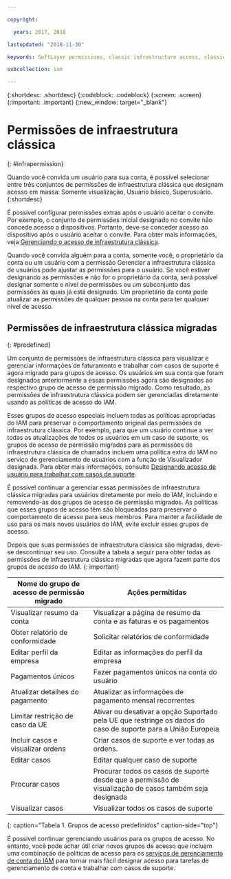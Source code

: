 ```yaml
---

copyright:

  years: 2017, 2018

lastupdated: "2018-11-30"

keywords: SoftLayer permissions, classic infrastructure access, classic infrastructure permission, migrated SoftLayer permissions, migrated permission access group

subcollection: iam

---
```


{:shortdesc: .shortdesc}
{:codeblock: .codeblock}
{:screen: .screen}
{:important: .important}
{:new_window: target="_blank"}

# Permissões de infraestrutura clássica
{: #infrapermission}

Quando você convida um usuário para sua conta, é possível selecionar entre três conjuntos de permissões de infraestrutura clássica que designam acesso em massa: Somente visualização, Usuário básico, Superusuário.
{:shortdesc}

É possível configurar permissões extras após o usuário aceitar o convite. Por exemplo, o conjunto de permissões inicial designado no convite não concede acesso a dispositivos. Portanto, deve-se conceder acesso ao dispositivo após o usuário aceitar o convite. Para obter mais informações, veja [Gerenciando o acesso de infraestrutura clássica](/docs/iam/mnginfra.html#mngclassicinfra).

Quando você convida alguém para a conta, somente você, o proprietário da conta ou um usuário com a permissão Gerenciar a infraestrutura clássica de usuários pode ajustar as permissões para o usuário. Se você estiver designando as permissões e não for o proprietário da conta, será possível designar somente o nível de permissões ou um subconjunto das permissões às quais já está designado. Um proprietário da conta pode atualizar as permissões de qualquer pessoa na conta para ter qualquer nível de acesso.


## Permissões de infraestrutura clássica migradas
{: #predefined}

Um conjunto de permissões de infraestrutura clássica para visualizar e gerenciar informações de faturamento e trabalhar com casos de suporte é agora migrado para grupos de acesso. Os usuários em sua conta que foram designados anteriormente a essas permissões agora são designados ao respectivo grupo de acesso de permissão migrado. Como resultado, as permissões de infraestrutura clássica podem ser gerenciadas diretamente usando as políticas de acesso do IAM.

Esses grupos de acesso especiais incluem todas as políticas apropriadas do IAM para preservar o comportamento original das permissões de infraestrutura clássica. Por exemplo, para que um usuário continue a ver todas as atualizações de todos os usuários em um caso de suporte, os grupos de acesso de permissão migrados para as permissões de infraestrutura clássica de chamados incluem uma política extra do IAM no serviço de gerenciamento de usuários com a função de Visualizador designada. Para obter mais informações, consulte [Designando acesso de usuário para trabalhar com casos de suporte](/docs/get-support/support_access.html#access).

É possível continuar a gerenciar essas permissões de infraestrutura clássica migradas para usuários diretamente por meio do IAM, incluindo e removendo-as dos grupos de acesso de permissão migrados. As políticas que esses grupos de acesso têm são bloqueadas para preservar o comportamento de acesso para seus membros. Para manter a facilidade de uso para os mais novos usuários do IAM, evite excluir esses grupos de acesso.

Depois que suas permissões de infraestrutura clássica são migradas, deve-se descontinuar seu uso. Consulte a tabela a seguir para obter todas as permissões de infraestrutura clássica migradas que agora fazem parte dos grupos de acesso do IAM.
{: important}

| Nome do grupo de acesso de permissão migrado | Ações permitidas |
|----------|---------|
| Visualizar resumo da conta | Visualizar a página de resumo da conta e as faturas e os pagamentos |
| Obter relatório de conformidade | Solicitar relatórios de conformidade |
| Editar perfil da empresa | Editar as informações do perfil da empresa |
| Pagamentos únicos | Fazer pagamentos únicos na conta do usuário |
| Atualizar detalhes do pagamento | Atualizar as informações de pagamento mensal recorrentes |
| Limitar restrição de caso da UE | Ativar ou desativar a opção Suportado pela UE que restringe os dados do caso de suporte para a União Europeia  |
| Incluir casos e visualizar ordens | Criar casos de suporte e ver todas as ordens.  |
| Editar casos | Editar qualquer caso de suporte |
| Procurar casos | Procurar todos os casos de suporte desde que a permissão de visualização de casos também seja designada |
| Visualizar casos | Visualizar todos os casos de suporte |
{: caption="Tabela 1. Grupos de acesso predefinidos" caption-side="top"}

É possível continuar gerenciando usuários para os grupos de acesso. No entanto, você pode achar útil criar novos grupos de acesso que incluam uma combinação de políticas de acesso para os [serviços de gerenciamento de conta do IAM](/docs/iam?topic=iam-account-services#account-services) para tornar mais fácil designar acesso para tarefas de gerenciamento de conta e trabalhar com casos de suporte.
